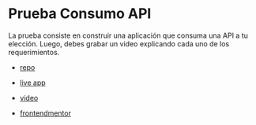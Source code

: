 # Prueba Consumo API

La prueba consiste en construir una aplicación que consuma una API a tu elección. Luego, debes grabar un video explicando cada uno de los requerimientos.

- [repo](hhttps://github.com/fisaavedrae/consumo-api) 
- [live app](https://consumo-api-fse.vercel.app/) 
- [video](https://vimeo.com/874458245) 

- [frontendmentor](https://www.frontendmentor.io/solutions/solution-with-react-and-bootstrap-udUWz5E64x) 
